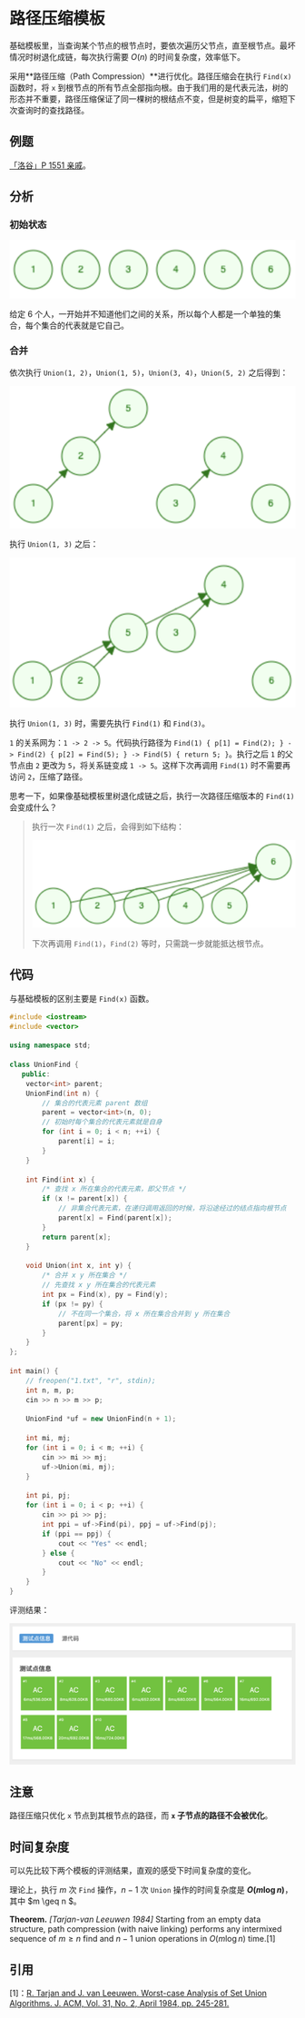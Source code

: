 # 路径压缩模板

基础模板里，当查询某个节点的根节点时，要依次遍历父节点，直至根节点。最坏情况时树退化成链，每次执行需要 $O(n)$ 的时间复杂度，效率低下。

采用**路径压缩（Path Compression）**进行优化。路径压缩会在执行 `Find(x)` 函数时，将 `x` 到根节点的所有节点全部指向根。由于我们用的是代表元法，树的形态并不重要，路径压缩保证了同一棵树的根结点不变，但是树变的扁平，缩短下次查询时的查找路径。

## 例题

[「洛谷」P 1551 亲戚](https://www.luogu.com.cn/problem/P1551)。

## 分析

### 初始状态

![init](02-init.png)

给定 6 个人，一开始并不知道他们之间的关系，所以每个人都是一个单独的集合，每个集合的代表就是它自己。

### 合并

依次执行 `Union(1, 2)`，`Union(1, 5)`，`Union(3, 4)`，`Union(5, 2)` 之后得到：

![pair1](03-pair1.png)

执行 `Union(1, 3)` 之后：

![pair2](03-pair2.png)

执行 `Union(1, 3)` 时，需要先执行 `Find(1)` 和 `Find(3)`。

`1` 的关系网为：`1 -> 2 -> 5`。代码执行路径为 `Find(1) { p[1] = Find(2); } -> Find(2) { p[2] = Find(5); } -> Find(5) { return 5; }`。执行之后 `1` 的父节点由 `2` 更改为 `5`，将关系链变成 `1 -> 5`。这样下次再调用 `Find(1)` 时不需要再访问 `2`，压缩了路径。

思考一下，如果像基础模板里树退化成链之后，执行一次路径压缩版本的 `Find(1)` 会变成什么？

> 执行一次 `Find(1)` 之后，会得到如下结构：
>
> ![opt](03-opt.png)
>
> 下次再调用 `Find(1)`，`Find(2)` 等时，只需跳一步就能抵达根节点。

## 代码

与基础模板的区别主要是 `Find(x)` 函数。

```cpp
#include <iostream>
#include <vector>

using namespace std;

class UnionFind {
   public:
    vector<int> parent;
    UnionFind(int n) {
        // 集合的代表元素 parent 数组
        parent = vector<int>(n, 0);
        // 初始时每个集合的代表元素就是自身
        for (int i = 0; i < n; ++i) {
            parent[i] = i;
        }
    }

    int Find(int x) {
        /* 查找 x 所在集合的代表元素，即父节点 */
        if (x != parent[x]) {
            // 非集合代表元素，在递归调用返回的时候，将沿途经过的结点指向根节点
            parent[x] = Find(parent[x]);
        }
        return parent[x];
    }

    void Union(int x, int y) {
        /* 合并 x y 所在集合 */
        // 先查找 x y 所在集合的代表元素
        int px = Find(x), py = Find(y);
        if (px != py) {
            // 不在同一个集合，将 x 所在集合合并到 y 所在集合
            parent[px] = py;
        }
    }
};

int main() {
    // freopen("1.txt", "r", stdin);
    int n, m, p;
    cin >> n >> m >> p;

    UnionFind *uf = new UnionFind(n + 1);

    int mi, mj;
    for (int i = 0; i < m; ++i) {
        cin >> mi >> mj;
        uf->Union(mi, mj);
    }

    int pi, pj;
    for (int i = 0; i < p; ++i) {
        cin >> pi >> pj;
        int ppi = uf->Find(pi), ppj = uf->Find(pj);
        if (ppi == ppj) {
            cout << "Yes" << endl;
        } else {
            cout << "No" << endl;
        }
    }
}
```

评测结果：

![result](03-result.png)

## 注意

路径压缩只优化 `x` 节点到其根节点的路径，而 **`x` 子节点的路径不会被优化**。

## 时间复杂度

可以先比较下两个模板的评测结果，直观的感受下时间复杂度的变化。

理论上，执行 $m$ 次 `Find` 操作，$n-1$ 次 `Union` 操作的时间复杂度是 **$O(m \log n)$**，其中 $m \geq n $。

**Theorem.** *[Tarjan-van Leeuwen 1984]* Starting from an empty data structure, path compression (with naive linking) performs any intermixed sequence of $m \geq n$ find and $n-1$ union operations in $O(m \log n)$ time.[1]

## 引用

[1]：[R. Tarjan and J. van Leeuwen. Worst-case Analysis of Set Union Algorithms. J. ACM, Vol. 31, No. 2, April 1984, pp. 245-281.](https://www.researchgate.net/publication/220430653_Worst-case_Analysis_of_Set_Union_Algorithms)


